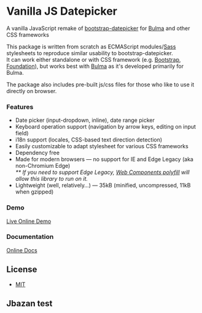 # Vanilla JS Datepicker

A vanilla JavaScript remake of [bootstrap-datepicker](https://github.com/uxsolutions/bootstrap-datepicker) for [Bulma](https://bulma.io) and other CSS frameworks  

This package is written from scratch as ECMAScript modules/[Sass](https://sass-lang.com) stylesheets to reproduce similar usability to bootstrap-datepicker.  
It can work either standalone or with CSS framework (e.g. [Bootstrap](https://getbootstrap.com), [Foundation](https://get.foundation)), but works best with [Bulma](https://bulma.io) as it's developed primarily for Bulma. 

The package also includes pre-built js/css files for those who like to use it directly on browser.

### Features

- Date picker (input-dropdown, inline), date range picker
- Keyboard operation support (navigation by arrow keys, editing on input field)
- i18n support (locales, CSS-based text direction detection)
- Easily customizable to adapt stylesheet for various CSS frameworks
- Dependency free
- Made for modern browsers — no support for IE and Edge Legacy (aka non-Chromium Edge)  
  _** If you need to support Edge Legacy, [Web Components polyfill](https://www.npmjs.com/package/@webcomponents/webcomponentsjs) will allow this library to run on it._
- Lightweight (well, relatively…) — 35kB (minified, uncompressed, 11kB when gzipped)

### Demo

[Live Online Demo](https://raw.githack.com/mymth/vanillajs-datepicker/v1.3.4/demo/)

### Documentation

[Online Docs](https://mymth.github.io/vanillajs-datepicker)


## License

- [MIT](./LICENSE)

## Jbazan test
